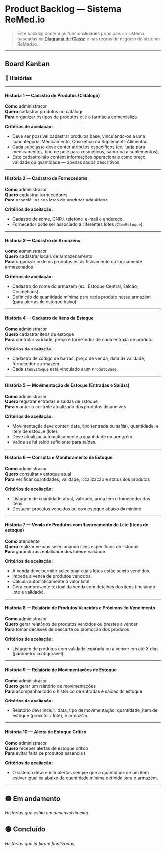 # Product Backlog — Sistema **ReMed.io**

> Este backlog contém as funcionalidades principais do sistema, baseadas no [Diagrama de Classe](index.md) e nas regras de negócio do sistema ReMed.io.

---

## Board Kanban

### 🔴 Histórias

---

#### História 1 — Cadastro de Produtos (Catálogo)
**Como** administrador  
**Quero** cadastrar produtos no catálogo  
**Para** organizar os tipos de produtos que a farmácia comercializa  

**Critérios de aceitação:** 

- Deve ser possível cadastrar produtos base, vinculando-os a uma subcategoria: Medicamento, Cosmético ou Suplemento Alimentar.  
- Cada subclasse deve conter atributos específicos (ex.: tarja para medicamentos, tipo de pele para cosméticos, sabor para suplementos).  
- Este cadastro não contém informações operacionais como preço, validade ou quantidade — apenas dados descritivos.  

---

#### História 2 — Cadastro de Fornecedores
**Como** administrador  
**Quero** cadastrar fornecedores  
**Para** associá-los aos lotes de produtos adquiridos  

**Critérios de aceitação:**  

- Cadastro de nome, CNPJ, telefone, e-mail e endereço.  
- Fornecedor pode ser associado a diferentes lotes (`ItemEstoque`).  

---

#### História 3 — Cadastro de Armazéns
**Como** administrador  
**Quero** cadastrar locais de armazenamento  
**Para** organizar onde os produtos estão fisicamente ou logicamente armazenados  

**Critérios de aceitação:**  

- Cadastro do nome do armazém (ex.: Estoque Central, Balcão, Cosméticos).  
- Definição de quantidade mínima para cada produto nesse armazém (para alertas de estoque baixo).  

---

#### História 4 — Cadastro de Itens de Estoque 
**Como** administrador  
**Quero** cadastrar itens de estoque  
**Para** controlar validade, preço e fornecedor de cada entrada de produto  

**Critérios de aceitação:**  

- Cadastro de código de barras, preço de venda, data de validade, fornecedor e armazém.  
- Cada `ItemEstoque` está vinculado a um `ProdutoBase`.  

---

#### História 5 — Movimentação de Estoque (Entradas e Saídas)
**Como** administrador  
**Quero** registrar entradas e saídas de estoque  
**Para** manter o controle atualizado dos produtos disponíveis  

**Critérios de aceitação:**  

- Movimentação deve conter: data, tipo (entrada ou saída), quantidade, e item de estoque (lote).  
- Deve atualizar automaticamente a quantidade no armazém.  
- Valida se há saldo suficiente para saídas.  

---

#### História 6 — Consulta e Monitoramento de Estoque
**Como** administrador  
**Quero** consultar o estoque atual  
**Para** verificar quantidades, validade, localização e status dos produtos  

**Critérios de aceitação:**  

- Listagem de quantidade atual, validade, armazém e fornecedor dos itens.  
- Destacar produtos vencidos ou com estoque abaixo do mínimo.  

---

#### História 7 — Venda de Produtos com Rastreamento de Lote (Itens de estoque)

**Como** atendente  
**Quero** realizar vendas selecionando itens específicos do estoque  
**Para** garantir rastreabilidade dos lotes e validade  

**Critérios de aceitação:**  

- A venda deve permitir selecionar quais lotes estão sendo vendidos.  
- Impede a venda de produtos vencidos.  
- Calcula automaticamente o valor total.  
- Gera comprovante textual da venda com detalhes dos itens (incluindo lote e validade).  

---

#### História 8 — Relatório de Produtos Vencidos e Próximos do Vencimento
**Como** administrador  
**Quero** gerar relatórios de produtos vencidos ou prestes a vencer  
**Para** tomar decisões de descarte ou promoção dos produtos  

**Critérios de aceitação:** 

- Listagem de produtos com validade expirada ou a vencer em até X dias (parâmetro configurável).  

---

#### História 9 — Relatório de Movimentações de Estoque
**Como** administrador  
**Quero** gerar um relatório de movimentações  
**Para** acompanhar todo o histórico de entradas e saídas do estoque  

**Critérios de aceitação:**

- Relatório deve incluir: data, tipo de movimentação, quantidade, item de estoque (produto + lote), e armazém.  

---

#### História 10 — Alerta de Estoque Crítico
**Como** administrador  
**Quero** receber alertas de estoque crítico  
**Para** evitar falta de produtos essenciais  

**Critérios de aceitação:**  

- O sistema deve emitir alertas sempre que a quantidade de um item estiver igual ou abaixo da quantidade mínima definida para o armazém.  

---

## 🟡 Em andamento  
*Histórias que estão em desenvolvimento.*  

## 🟢 Concluído  
*Histórias que já foram finalizadas.*  
